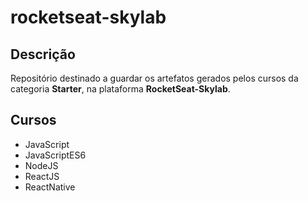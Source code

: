 # rocketseat-skylab

## Descrição

Repositório destinado a guardar os artefatos gerados pelos cursos da categoria **Starter**, na plataforma **RocketSeat-Skylab**.

## Cursos

* JavaScript
* JavaScriptES6
* NodeJS
* ReactJS
* ReactNative
